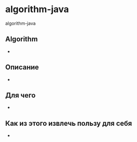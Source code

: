 # algorithm-java
algorithm-java

## Algorithm
* 

## Описание
* 

## Для чего
* 

## Как из этого извлечь пользу для себя
* 
